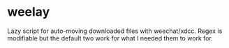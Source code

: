 # weelay

Lazy script for auto-moving downloaded files with weechat/xdcc.
Regex is modifiable but the default two work for what I needed them to work for.
